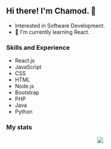 ## Hi there! I'm Chamod. 👋

* Interested in Software Development. <br>
* 🌱 I'm currently learning React.

### Skills and Experience

- React.js
- JavaScript
- CSS
- HTML
- Node.js
- Bootstrap
- PHP
- Java
- Python

### My stats

<!-- ![GitHub Stats](https://github-readme-stats.vercel.app/api?username=chamodranasgala&theme=great-gatsby) <br> -->
<!-- <img align="center" src="https://github-readme-stats.vercel.app/api/top-langs/?username=chamodranasgala&&exclude_reo=chamodranasgala&layout=compact&theme=great-gatsby" alt="languages"/> <br><br> -->

<p align="center">
  <img src="https://skillicons.dev/icons?i=react,nodejs,html,css,js,bootstrap,jquery,java,mongodb,php,laravel,git,vscode,eclipse,androidstudio"/>
</p>
